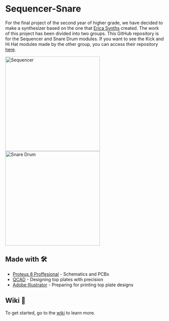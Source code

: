 # Sequencer-Snare

For the final project of the second year of higher grade, we have decided to make a synthesizer based on the one that [Erica Synths](https://www.ericasynths.lv/about/) created. The work of this project has been divided into two groups. This GitHub repository is for the Sequencer and Snare Drum modules. If you want to see the Kick and Hi Hat modules made by the other group, you can access their repository [here](https://github.com).

<img src="https://www.ericasynths.lv/media/Edu_DIY_SEQ.jpg" alt="Sequencer" width="300"> <img src="https://www.ericasynths.lv/media/snaredrumwebshop.jpeg" alt="Snare Drum" width="300">

Made with 🛠️
---
- [Proteus 8 Proffesional](https://www.labcenter.com/) - Schematics and PCBs
- [QCAD](https://www.qcad.org/en/) - Designing top plates with precision
- [Adobe Illustrator](https://www.adobe.com/es/products/illustrator/campaign/pricing.html) - Preparing for printing top plate designs

Wiki 📖
---

To get started, go to the [wiki](https://github.com/ikergomez05/Sequencer-Snare/wiki) to learn more.
